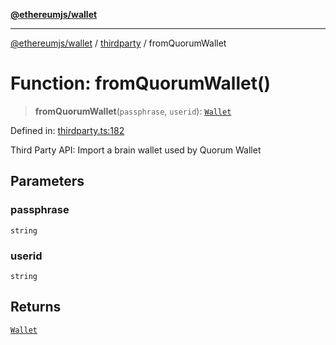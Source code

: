 [**@ethereumjs/wallet**](../../../../README.md)

***

[@ethereumjs/wallet](../../../../README.md) / [thirdparty](../README.md) / fromQuorumWallet

# Function: fromQuorumWallet()

> **fromQuorumWallet**(`passphrase`, `userid`): [`Wallet`](../../../../classes/Wallet.md)

Defined in: [thirdparty.ts:182](https://github.com/ethereumjs/ethereumjs-monorepo/blob/master/packages/wallet/src/thirdparty.ts#L182)

Third Party API: Import a brain wallet used by Quorum Wallet

## Parameters

### passphrase

`string`

### userid

`string`

## Returns

[`Wallet`](../../../../classes/Wallet.md)
